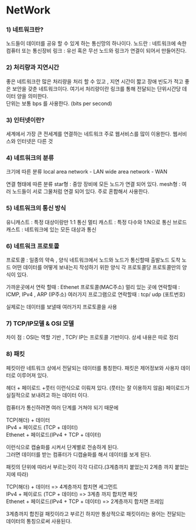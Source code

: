 # NetWork

### 1) 네트워크란?
노드들이 데이터를 공유 할 수 있게 하는 통신망의 하나이다.
노드란 : 네트워크에 속한 컴퓨터 또는 통신장비
링크 : 유선 혹은 무선 
노드와 링크가 연결이 되어서 만들어진다.

### 2) 처리량과 지연시간
좋은 네트워크란 많은 처리량을 처리 할 수 있고 , 지연 시간이 짧고 장애 빈도가 적고 좋은 보안을 갖춘 네트워크이다.
여기서 처리량이란
링크를 통해 전달되는 단위시간당 데이터 양을 의미한다.  
단위는 보통 bps 를 사용한다. (bits per second)  

### 3) 인터넷이란?
세계에서 가장 큰 전세계를 연결하는 네트워크
주로 웹서비스를 많이 이용한다.
웹서비스와 인터넷은 다른  것

### 4) 네트워크의 분류

크기에 따른 분류
local area network - LAN
wide area network - WAN

연결 형태에 따른 분류
star형 : 중앙 장비에 모든 노드가 연결 되어 있다.
mesh형 : 여러 노드들이 서로 그물처럼 연결 되어 있다.
주로 혼합해서 사용한다.

### 5) 네트워크의 통신 방식
유니캐스트 : 특정 대상이랑만 1:1 통신
멀티 캐스트 : 특정 다수와 1:N으로 통신
브로드 캐스트 : 네트워크에 있는 모든 대상과 통신

### 6) 네트워크 프로토콜
프로토콜 : 일종의 약속 , 양식
네트워크에서 노드와 노드가 통신할때 출발노드 도착 노드 어떤 데이터를 어떻게 보내는지 작성하기 위한 양식
각 프로토콜당 프로토콜만의 양식이 있다.

가까운곳에서 연락 할때 : Ethenet 프로토콜(MAC주소)
멀리 있는 곳에 연락할때 : ICMP, IPv4 , ARP (IP주소)
여러가지 프로그램으로 연락할때 : tcp/ udp (포트번호)

실제로는 데이터를 보낼때 여러가지 프로토콜을 사용


### 7) TCP/IP모델 & OSI 모델
차이 점 : OSI는 역할 기반 , TCP/ IP는 프로토콜 기반이다.
상세 내용은 따로 정리

### 8) 패킷
페킷이란 네트워크 상에서 전달되는 데이터를 통칭한다.
패킷은 제어정보와 사용자 데이터로 이루어져 있다. 

헤더 + 페이로드 +풋터
이런식으로 이뤄져 있다. (풋터는 잘 이용하지 않음)
페이로드가 실질적으로 보내려고 하는 데이터 이다.

컴퓨터가 통신하려면 여러 단계를 거쳐야 되기 때문에  

TCP(해더) + 데이터  
IPv4 + 페이로드 (TCP + 데이터)  
Ethenet + 페이로드(IPv4 + TCP + 데이터)  

이런식으로 캡슐화를 시켜서 단계별로 전송하게 된다.  
그러면 데이터를 받는 컴퓨터가 디캡슐화를 해서 데이터를 보게 된다.  

패킷의 단위에 따라서 부르는것이 각각 다르다.(3계층까지 붙었는지 2계층 까지 붙었는지에 따라)  

TCP(해더) + 데이터  => 4계층까지 합치면 세그먼트  
IPv4 + 페이로드 (TCP + 데이터)  => 3계층 까지 합치면 패킷  
Ethenet + 페이로드(IPv4 + TCP + 데이터) => 2계층까지 합치면 프레임  

3계층까지 합친걸 패킷이라고 부르긴 하지만 통상적으로 패킷이라는 용어는 전달되는 데이터의 통칭으로써 사용된다.  

